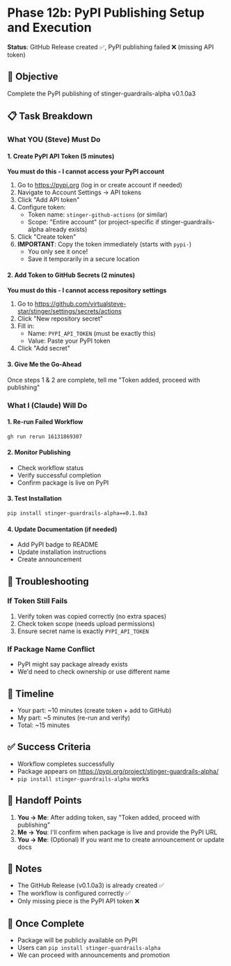 # Phase 12b: PyPI Publishing Setup and Execution

**Status**: GitHub Release created ✅, PyPI publishing failed ❌ (missing API token)

## 🎯 Objective
Complete the PyPI publishing of stinger-guardrails-alpha v0.1.0a3

## 📋 Task Breakdown

### What YOU (Steve) Must Do

#### 1. Create PyPI API Token (5 minutes)
**You must do this - I cannot access your PyPI account**

1. Go to https://pypi.org (log in or create account if needed)
2. Navigate to Account Settings → API tokens
3. Click "Add API token"
4. Configure token:
   - Token name: `stinger-github-actions` (or similar)
   - Scope: "Entire account" (or project-specific if stinger-guardrails-alpha already exists)
5. Click "Create token"
6. **IMPORTANT**: Copy the token immediately (starts with `pypi-`)
   - You only see it once!
   - Save it temporarily in a secure location

#### 2. Add Token to GitHub Secrets (2 minutes)
**You must do this - I cannot access repository settings**

1. Go to https://github.com/virtualsteve-star/stinger/settings/secrets/actions
2. Click "New repository secret"
3. Fill in:
   - Name: `PYPI_API_TOKEN` (must be exactly this)
   - Value: Paste your PyPI token
4. Click "Add secret"

#### 3. Give Me the Go-Ahead
Once steps 1 & 2 are complete, tell me "Token added, proceed with publishing"

### What I (Claude) Will Do

#### 1. Re-run Failed Workflow
```bash
gh run rerun 16131869307
```

#### 2. Monitor Publishing
- Check workflow status
- Verify successful completion
- Confirm package is live on PyPI

#### 3. Test Installation
```bash
pip install stinger-guardrails-alpha==0.1.0a3
```

#### 4. Update Documentation (if needed)
- Add PyPI badge to README
- Update installation instructions
- Create announcement

## 🚨 Troubleshooting

### If Token Still Fails
1. Verify token was copied correctly (no extra spaces)
2. Check token scope (needs upload permissions)
3. Ensure secret name is exactly `PYPI_API_TOKEN`

### If Package Name Conflict
- PyPI might say package already exists
- We'd need to check ownership or use different name

## 📅 Timeline
- Your part: ~10 minutes (create token + add to GitHub)
- My part: ~5 minutes (re-run and verify)
- Total: ~15 minutes

## ✅ Success Criteria
- Workflow completes successfully
- Package appears on https://pypi.org/project/stinger-guardrails-alpha/
- `pip install stinger-guardrails-alpha` works

## 🔄 Handoff Points

1. **You → Me**: After adding token, say "Token added, proceed with publishing"
2. **Me → You**: I'll confirm when package is live and provide the PyPI URL
3. **You → Me**: (Optional) If you want me to create announcement or update docs

## 📝 Notes
- The GitHub Release (v0.1.0a3) is already created ✅
- The workflow is configured correctly ✅
- Only missing piece is the PyPI API token ❌

## 🎉 Once Complete
- Package will be publicly available on PyPI
- Users can `pip install stinger-guardrails-alpha`
- We can proceed with announcements and promotion